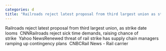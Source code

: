 ```yaml
---
categories: d
title: "Railroads reject latest proposal from third largest union as strike date looms  CNN"
---
```

Railroads reject latest proposal from third largest union, as strike date looms&nbsp;&nbsp;CNNRailroads reject sick time demands, raising chance of strike&nbsp;&nbsp;Yahoo NewsRenewed threat of rail strike has supply chain managers ramping up contingency plans&nbsp;&nbsp;CNBCRail News - Rail carrier